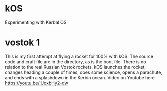 # kOS
Experimenting with Kerbal OS

# vostok 1
This is my first attempt at flying a rocket for 100% with kOS. The source code and craft file are in the directory, as is the boot file. There is no relation to the real Russian Vostok rockets.
kOS launches the rocket, changes heading a couple of times, does some science, opens a parachute, and ends with a splashdown in the Kerbin ocean.
Video on Youtube here https://youtu.be/lUoxbHy2-dw

